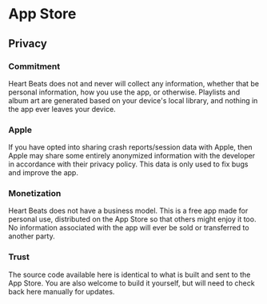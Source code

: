 # App Store

## Privacy

### Commitment

Heart Beats does not and never will collect any information, whether that be personal information, how you use the app, or otherwise. Playlists and album art are generated based on your device's local library, and nothing in the app ever leaves your device.

### Apple

If you have opted into sharing crash reports/session data with Apple, then Apple may share some entirely anonymized information with the developer in accordance with their privacy policy. This data is only used to fix bugs and improve the app.

### Monetization

Heart Beats does not have a business model. This is a free app made for personal use, distributed on the App Store so that others might enjoy it too. No information associated with the app will ever be sold or transferred to another party.

### Trust

The source code available here is identical to what is built and sent to the App Store. You are also welcome to build it yourself, but will need to check back here manually for updates.
